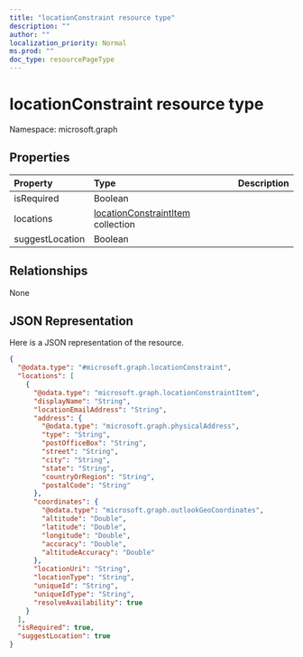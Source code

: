 ```yaml
---
title: "locationConstraint resource type"
description: ""
author: ""
localization_priority: Normal
ms.prod: ""
doc_type: resourcePageType
---
```


# locationConstraint resource type


Namespace: microsoft.graph



## Properties
|Property|Type|Description|
|:---|:---|:---|
|isRequired|Boolean||
|locations|[locationConstraintItem](../resources/locationconstraintitem.md) collection||
|suggestLocation|Boolean||

## Relationships
None

## JSON Representation
Here is a JSON representation of the resource.
<!-- {
  "blockType": "resource",
  "@odata.type": "microsoft.graph.locationConstraint"
}
-->
``` json
{
  "@odata.type": "#microsoft.graph.locationConstraint",
  "locations": [
    {
      "@odata.type": "microsoft.graph.locationConstraintItem",
      "displayName": "String",
      "locationEmailAddress": "String",
      "address": {
        "@odata.type": "microsoft.graph.physicalAddress",
        "type": "String",
        "postOfficeBox": "String",
        "street": "String",
        "city": "String",
        "state": "String",
        "countryOrRegion": "String",
        "postalCode": "String"
      },
      "coordinates": {
        "@odata.type": "microsoft.graph.outlookGeoCoordinates",
        "altitude": "Double",
        "latitude": "Double",
        "longitude": "Double",
        "accuracy": "Double",
        "altitudeAccuracy": "Double"
      },
      "locationUri": "String",
      "locationType": "String",
      "uniqueId": "String",
      "uniqueIdType": "String",
      "resolveAvailability": true
    }
  ],
  "isRequired": true,
  "suggestLocation": true
}
```

